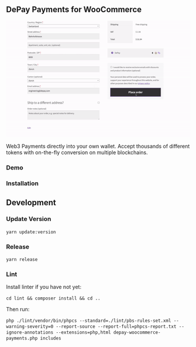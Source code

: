 ## DePay Payments for WooCommerce

![Web3 Payments for WooCommerce](/.wordpress-org/screenshot-2.gif)

Web3 Payments directly into your own wallet. Accept thousands of different tokens with on-the-fly conversion on multiple blockchains.

### Demo

### Installation

## Development

### Update Version

```
yarn update:version
```

### Release

```
yarn release
```

### Lint

Install linter if you have not yet:

```
cd lint && composer install && cd ..
```

Then run:

```
php ./lint/vendor/bin/phpcs --standard=./lint/pbs-rules-set.xml --warning-severity=0 --report-source --report-full=phpcs-report.txt --ignore-annotations --extensions=php,html depay-woocommerce-payments.php includes
```
